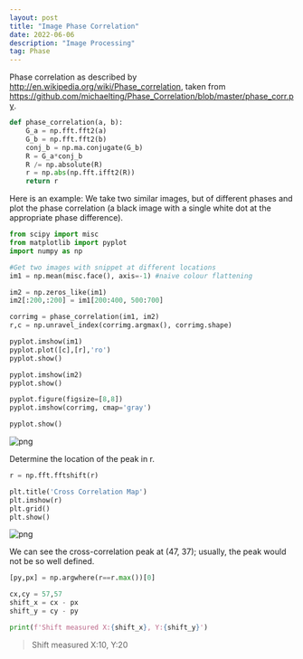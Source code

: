 ```yaml
---
layout: post
title: "Image Phase Correlation"
date: 2022-06-06
description: "Image Processing"
tag: Phase
---
```


Phase correlation as described by http://en.wikipedia.org/wiki/Phase_correlation, taken from https://github.com/michaelting/Phase_Correlation/blob/master/phase_corr.py.

```python
def phase_correlation(a, b):
    G_a = np.fft.fft2(a)
    G_b = np.fft.fft2(b)
    conj_b = np.ma.conjugate(G_b)
    R = G_a*conj_b
    R /= np.absolute(R)
    r = np.abs(np.fft.ifft2(R))
    return r
```

Here is an example: We take two similar images, but of different phases and plot the phase correlation (a black image with a single white dot at the appropriate phase difference).

```python
from scipy import misc
from matplotlib import pyplot
import numpy as np

#Get two images with snippet at different locations
im1 = np.mean(misc.face(), axis=-1) #naive colour flattening  

im2 = np.zeros_like(im1)    
im2[:200,:200] = im1[200:400, 500:700]

corrimg = phase_correlation(im1, im2)
r,c = np.unravel_index(corrimg.argmax(), corrimg.shape)

pyplot.imshow(im1)
pyplot.plot([c],[r],'ro')
pyplot.show()

pyplot.imshow(im2)
pyplot.show()

pyplot.figure(figsize=[8,8])
pyplot.imshow(corrimg, cmap='gray')

pyplot.show()
```


![png](../images/posts/2022-06-06/vSnbu.png)


Determine the location of the peak in r.

```python
r = np.fft.fftshift(r)

plt.title('Cross Correlation Map')
plt.imshow(r)
plt.grid()
plt.show()
```



![png](../images/posts/2022-06-06/2022-06-06-1.png)



We can see the cross-correlation peak at (47, 37); usually, the peak would not be so well defined.
```python
[py,px] = np.argwhere(r==r.max())[0]

cx,cy = 57,57
shift_x = cx - px
shift_y = cy - py

print(f'Shift measured X:{shift_x}, Y:{shift_y}')
```


> Shift measured X:10, Y:20

